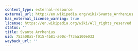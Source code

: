 ```yaml
---
content_type: external-resource
external_url: http://en.wikipedia.org/wiki/Svante_Arrhenius
has_external_license_warning: true
license: https://en.wikipedia.org/wiki/All_rights_reserved
status: ''
title: Svante Arrhenius
uid: 753a08a5-f015-4b81-a00c-f73aa100e033
wayback_url: ''
---
```

